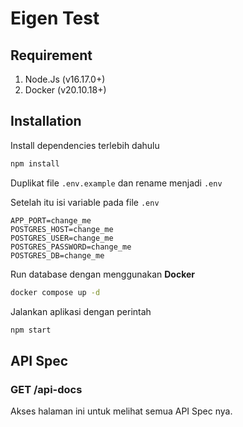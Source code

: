 # Eigen Test

## Requirement

1. Node.Js (v16.17.0+)
2. Docker (v20.10.18+)

## Installation

Install dependencies terlebih dahulu
```bash
npm install
```

Duplikat file `.env.example` dan rename menjadi `.env`

Setelah itu isi variable pada file `.env`
```dotenv
APP_PORT=change_me
POSTGRES_HOST=change_me
POSTGRES_USER=change_me
POSTGRES_PASSWORD=change_me
POSTGRES_DB=change_me
```

Run database dengan menggunakan **Docker**
```bash
docker compose up -d
```

Jalankan aplikasi dengan perintah 
```bash
npm start
```

## API Spec

### GET /api-docs

Akses halaman ini untuk melihat semua API Spec nya. 